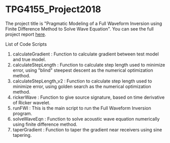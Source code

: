 # TPG4155_Project2018
The project title is "Pragmatic Modeling of a Full Waveform Inversion using Finite Difference Method to Solve Wave Equation". You can see the full project report [here](https://github.com/fdlberylian/TPG4155_Project2018/blob/master/TPG4155_Fall_Project_2018__10003%2610010.pdf).

List of Code Scripts
1) calculateGradient : Function to calculate gradient between test model and true model.
2) calculateStepLength : Function to calculate step length used to minimize error, using "blind" steepest descent as the numerical optimization method.
3) calculateStepLength_v2 : Function to calculate step length used to minimize error, using golden search as the numerical optimization method.
4) rickerWave : Function to give source signature, based on time derivative of Ricker wavelet.
5) runFWI : This is the main script to run the Full Waveform Inversion program.
6) solveWaveEqn : Function to solve acoustic wave equation numerically using finite difference method.
7) taperGradient : Function to taper the gradient near receivers using sine tapering.
